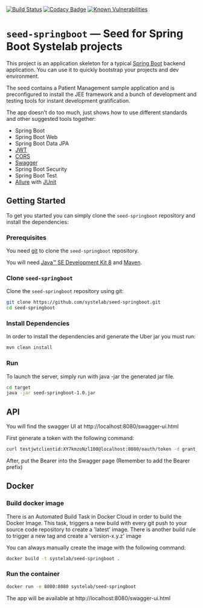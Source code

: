 [![Build Status](https://travis-ci.org/systelab/seed-springboot.svg?branch=master)](https://travis-ci.org/systelab/seed-springboot)
[![Codacy Badge](https://api.codacy.com/project/badge/Grade/7ce4e563c45b4d09a975d61bed7d5d50)](https://www.codacy.com/app/alfonsserra/seed-springboot?utm_source=github.com&amp;utm_medium=referral&amp;utm_content=systelab/seed-springboot&amp;utm_campaign=Badge_Grade)
[![Known Vulnerabilities](https://snyk.io/test/github/systelab/seed-springboot/badge.svg?targetFile=pom.xml)](https://snyk.io/test/github/systelab/seed-springboot?targetFile=pom.xml)

# `seed-springboot` — Seed for Spring Boot Systelab projects

This project is an application skeleton for a typical [Spring Boot][sboot] backend application. You can use it
to quickly bootstrap your projects and dev environment.

The seed contains a Patient Management sample application and is preconfigured to install the JEE
framework and a bunch of development and testing tools for instant development gratification.

The app doesn't do too much, just shows how to use different standards and other suggested tools together:

* Spring Boot
* Spring Boot Web
* Spring Boot Data JPA
* [JWT][jwt]
* [CORS][cors]
* [Swagger][swagger]
* Spring Boot Security
* Spring Boot Test
* [Allure][allure] with [JUnit][junit]

## Getting Started

To get you started you can simply clone the `seed-springboot` repository and install the dependencies:

### Prerequisites

You need [git][git] to clone the `seed-springboot` repository.

You will need [Java™ SE Development Kit 8][jdk-download] and [Maven][maven].

### Clone `seed-springboot`

Clone the `seed-springboot` repository using git:

```bash
git clone https://github.com/systelab/seed-springboot.git
cd seed-springboot
```

### Install Dependencies

In order to install the dependencies and generate the Uber jar you must run:

```bash
mvn clean install
```

### Run

To launch the server, simply run with java -jar the generated jar file.

```bash
cd target
java -jar seed-springboot-1.0.jar
```

## API

You will find the swagger UI at http://localhost:8080/swagger-ui.html

First generate a token with the following command:

```bash
curl testjwtclientid:XY7kmzoNzl100@localhost:8080/oauth/token -d grant_type=password -d username=user -d password=jwtpass
```

After, put the Bearer into the Swagger page (Remember to add the Bearer prefix)

## Docker

### Build docker image

There is an Automated Build Task in Docker Cloud in order to build the Docker Image. 
This task, triggers a new build with every git push to your source code repository to create a 'latest' image.
There is another build rule to trigger a new tag and create a 'version-x.y.z' image

You can always manually create the image with the following command:

```bash
docker build -t systelab/seed-springboot . 
```

### Run the container

```bash
docker run -e 8080:8080 systelab/seed-springboot
```

The app will be available at http://localhost:8080/swagger-ui.html




[git]: https://git-scm.com/
[sboot]: https://projects.spring.io/spring-boot/
[maven]: https://maven.apache.org/download.cgi
[jdk-download]: http://www.oracle.com/technetwork/java/javase/downloads
[JEE]: http://www.oracle.com/technetwork/java/javaee/tech/index.html
[jwt]: https://jwt.io/
[cors]: https://en.wikipedia.org/wiki/Cross-origin_resource_sharing
[swagger]: https://swagger.io/
[allure]: https://docs.qameta.io/allure/
[junit]: https://junit.org/junit5/


